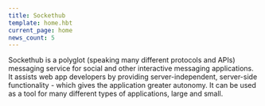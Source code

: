 ```yaml
---
title: Sockethub
template: home.hbt
current_page: home
news_count: 5
---
```


Sockethub is a polyglot (speaking many different protocols and APIs) messaging service for social and other interactive messaging applications. It assists web app developers by providing server-independent, server-side functionality - which gives the application greater autonomy. It can be used as a tool for many different types of applications, large and small.
